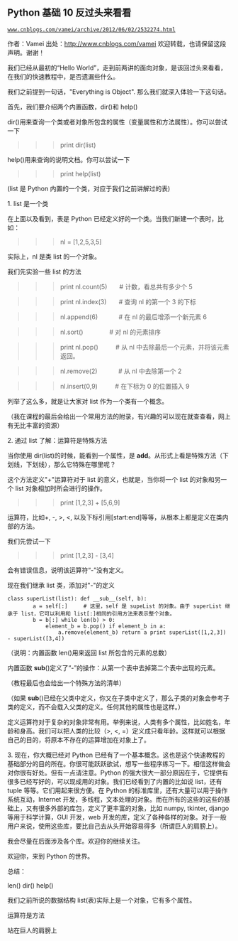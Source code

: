 ## Python 基础 10 反过头来看看

[`www.cnblogs.com/vamei/archive/2012/06/02/2532274.html`](http://www.cnblogs.com/vamei/archive/2012/06/02/2532274.html)

作者：Vamei 出处：http://www.cnblogs.com/vamei 欢迎转载，也请保留这段声明。谢谢！

我们已经从最初的“Hello World”，走到前两讲的面向对象，是该回过头来看看，在我们的快速教程中，是否遗漏些什么。

我们之前提到一句话，"Everything is Object". 那么我们就深入体验一下这句话。

首先，我们要介绍两个内置函数，dir()和 help()

dir()用来查询一个类或者对象所包含的属性（变量属性和方法属性）。你可以尝试一下

>>>print dir(list)

help()用来查询的说明文档。你可以尝试一下

>>>print help(list)

(list 是 Python 内置的一个类，对应于我们之前讲解过的表)

1\. list 是一个类

在上面以及看到，表是 Python 已经定义好的一个类。当我们新建一个表时，比如：

>>>nl = [1,2,5,3,5]

实际上，nl 是类 list 的一个对象。

我们先实验一些 list 的方法

>>>print nl.count(5)       # 计数，看总共有多少个 5

>>>print nl.index(3)       # 查询 nl 的第一个 3 的下标

>>>nl.append(6)            # 在 nl 的最后增添一个新元素 6

>>>nl.sort()               # 对 nl 的元素排序

>>>print nl.pop()          # 从 nl 中去除最后一个元素，并将该元素返回。

>>>nl.remove(2)            # 从 nl 中去除第一个 2

>>>nl.insert(0,9)          # 在下标为 0 的位置插入 9

列举了这么多，就是让大家对 list 作为一个类有一个概念。

（我在课程的最后会给出一个常用方法的附录，有兴趣的可以现在就查查看，网上有无比丰富的资源）

2\. 通过 list 了解：运算符是特殊方法

当你使用 dir(list)的时候，能看到一个属性，是 __add__。从形式上看是特殊方法（下划线，下划线），那么它特殊在哪里呢？

这个方法定义"+"运算符对于 list 的意义，也就是，当你将一个 list 的对象和另一个 list 对象相加时所会进行的操作。

>>>print [1,2,3] + [5,6,9]

运算符，比如+, -, >, <, 以及下标引用[start:end]等等，从根本上都是定义在类内部的方法。

我们先尝试一下

>>>print [1,2,3] - [3,4]

会有错误信息，说明该运算符“-”没有定义。

现在我们继承 list 类，添加对"-"的定义

```
class superList(list): def __sub__(self, b):
        a = self[:]     # 这里，self 是 supeList 的对象。由于 superList 继承于 list，它可以利用和 list[:]相同的引用方法来表示整个对象。
        b = b[:] while len(b) > 0:
            element_b = b.pop() if element_b in a:
                a.remove(element_b) return a print superList([1,2,3]) - superList([3,4])

```

（说明：内置函数 len()用来返回 list 所包含的元素的总数）

内置函数 __sub__()定义了“-”的操作：从第一个表中去掉第二个表中出现的元素。

（教程最后也会给出一个特殊方法的清单）

（如果 __sub__()已经在父类中定义，你又在子类中定义了，那么子类的对象会参考子类的定义，而不会载入父类的定义。任何其他的属性也是这样。）

定义运算符对于复杂的对象非常有用。举例来说，人类有多个属性，比如姓名，年龄和身高。我们可以把人类的比较（>, <, =）定义成只看年龄。这样就可以根据自己的目的，将原本不存在的运算增加在对象上了。

3\. 现在，你大概已经对 Python 已经有了一个基本概念。这也是这个快速教程的基础部分的目的所在。你很可能跃跃欲试，想写一些程序练习一下。相信这样做会对你很有好处。但有一点请注意。Python 的强大很大一部分原因在于，它提供有很多已经写好的，可以现成用的对象。我们已经看到了内置的比如说 list，还有 tuple 等等。它们用起来很方便。在 Python 的标准库里，还有大量可以用于操作系统互动，Internet 开发，多线程，文本处理的对象。而在所有的这些的这些的基础上，又有很多外部的库包，定义了更丰富的对象，比如 numpy, tkinter, django 等用于科学计算，GUI 开发，web 开发的库，定义了各种各样的对象。对于一般用户来说，使用这些库，要比自己去从头开始容易得多（所谓巨人的肩膀上）。

我会尽量在后面涉及各个库。欢迎你的继续关注。

欢迎你，来到 Python 的世界。

总结：

len() dir() help()

我们之前所说的数据结构 list(表)实际上是一个对象，它有多个属性。

运算符是方法

站在巨人的肩膀上